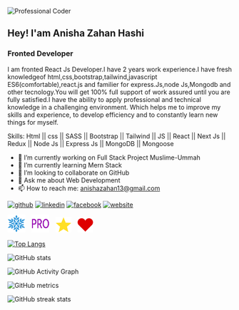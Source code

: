 
![Professional Coder](https://media-exp1.licdn.com/dms/image/C5616AQGpUIus3DuvUQ/profile-displaybackgroundimage-shrink_350_1400/0/1668626929864?e=1674086400&v=beta&t=eQYDd1fw9xEQeLo3SKgniaQxm5MrAsEfU8HlJAoZGFY)
## Hey! I'am Anisha Zahan Hashi
### Fronted Developer


I am fronted React Js Developer.I have 2 years work experience.I have fresh knowledgeof html,css,bootstrap,tailwind,javascript ES6(comfortable),react.js and familier for express.Js,node Js,Mongodb and other tecnology.You will get 100% full support of work assured until you are fully satisfied.I have the ability to apply professional and technical knowledge in a challenging environment. Which helps me to improve my skills and experience, to develop efficiency and to constantly learn new things for myself.

Skills: Html || css || SASS || Bootstrap || Tailwind || JS || React || Next Js || Redux || Node Js || Express Js || MongoDB || Mongoose

- 🔭 I’m currently working on Full Stack Project Muslime-Ummah 
- 🌱 I’m currently learning Mern Stack 
- 👯 I’m looking to collaborate on GitHub 
- 💬 Ask me about Web Development 
- 📫 How to reach me: anishazahan13@gmail.com 


[<img src='https://cdn.jsdelivr.net/npm/simple-icons@3.0.1/icons/github.svg' alt='github' height='40'>](https://github.com/anishazahan)  [<img src='https://cdn.jsdelivr.net/npm/simple-icons@3.0.1/icons/linkedin.svg' alt='linkedin' height='40'>](https://www.linkedin.com/in/anisha-zahan/)  [<img src='https://cdn.jsdelivr.net/npm/simple-icons@3.0.1/icons/facebook.svg' alt='facebook' height='40'>](https://www.facebook.com/anishazahan13)  [<img src='https://cdn.jsdelivr.net/npm/simple-icons@3.0.1/icons/icloud.svg' alt='website' height='40'>](https://anisha-zahan.vercel.app/)  

<a href='https://archiveprogram.github.com/'><img src='https://raw.githubusercontent.com/acervenky/animated-github-badges/master/assets/acbadge.gif' width='40' height='40'></a> <a href='https://github.com/pricing'><img src='https://raw.githubusercontent.com/acervenky/animated-github-badges/master/assets/pro.gif' width='40' height='40'></a> <a href='https://stars.github.com/'><img src='https://raw.githubusercontent.com/acervenky/animated-github-badges/master/assets/starbadge.gif' width='35' height='35'></a> <a href='https://docs.github.com/en/github/supporting-the-open-source-community-with-github-sponsors'><img src='https://raw.githubusercontent.com/acervenky/animated-github-badges/master/assets/sponsorbadge.gif' width='35' height='35'></a> 

[![Top Langs](https://github-readme-stats.vercel.app/api/top-langs/?username=anishazahan)](https://github.com/anuraghazra/github-readme-stats)

![GitHub stats](https://github-readme-stats.vercel.app/api?username=anishazahan&show_icons=true)  

![GitHub Activity Graph](https://activity-graph.herokuapp.com/graph?username=anishazahan)  

![GitHub metrics](https://metrics.lecoq.io/anishazahan)  

![GitHub streak stats](https://github-readme-streak-stats.herokuapp.com/?user=anishazahan)  

